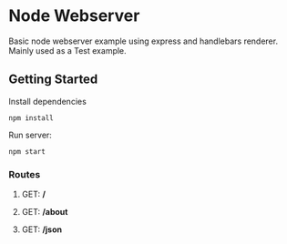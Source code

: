 # Node Webserver
Basic node webserver example using express and handlebars renderer.
Mainly used as a Test example. 

## Getting Started
Install dependencies  
```
npm install
```


Run server:  
```
npm start
```

### Routes
1. GET: **/**

2. GET: **/about**

3. GET: **/json**